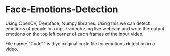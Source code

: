 # Face-Emotions-Detection
Using OpenCV, Deepface, Numpy libraries.
Using this we can detect emotions of people in a input video/using live webcam and write the output emotions on the top left corner of each frames of the input video.


File name: "Code1" is thye original code file for emotions detection in a video.
